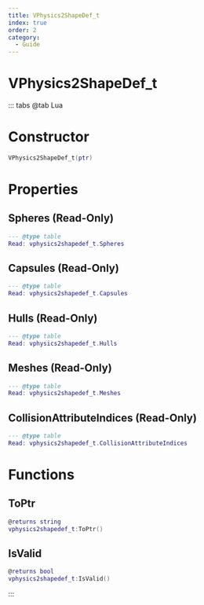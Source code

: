 ```yaml
---
title: VPhysics2ShapeDef_t
index: true
order: 2
category:
  - Guide
---
```


# VPhysics2ShapeDef_t

::: tabs
@tab Lua
# Constructor
```lua
VPhysics2ShapeDef_t(ptr)
```
# Properties
## Spheres (Read-Only)
```lua
--- @type table
Read: vphysics2shapedef_t.Spheres
```
## Capsules (Read-Only)
```lua
--- @type table
Read: vphysics2shapedef_t.Capsules
```
## Hulls (Read-Only)
```lua
--- @type table
Read: vphysics2shapedef_t.Hulls
```
## Meshes (Read-Only)
```lua
--- @type table
Read: vphysics2shapedef_t.Meshes
```
## CollisionAttributeIndices (Read-Only)
```lua
--- @type table
Read: vphysics2shapedef_t.CollisionAttributeIndices
```
# Functions
## ToPtr
```lua
@returns string
vphysics2shapedef_t:ToPtr()
```
## IsValid
```lua
@returns bool
vphysics2shapedef_t:IsValid()
```

:::